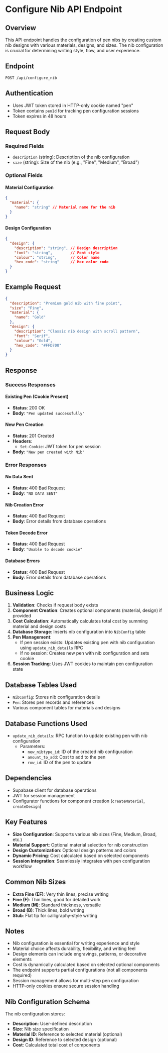 # Configure Nib API Endpoint

## Overview
This API endpoint handles the configuration of pen nibs by creating custom nib designs with various materials, designs, and sizes. The nib configuration is crucial for determining writing style, flow, and user experience.

## Endpoint
```
POST /api/configure_nib
```

## Authentication
- Uses JWT token stored in HTTP-only cookie named "pen"
- Token contains `penId` for tracking pen configuration sessions
- Token expires in 48 hours

## Request Body

### Required Fields
- `description` (string): Description of the nib configuration
- `size` (string): Size of the nib (e.g., "Fine", "Medium", "Broad")

### Optional Fields

#### Material Configuration
```json
{
  "material": {
    "name": "string" // Material name for the nib
  }
}
```

#### Design Configuration
```json
{
  "design": {
    "description": "string", // Design description
    "font": "string",        // Font style
    "colour": "string",      // Color name
    "hex_code": "string"     // Hex color code
  }
}
```

## Example Request
```json
{
  "description": "Premium gold nib with fine point",
  "size": "Fine",
  "material": {
    "name": "Gold"
  },
  "design": {
    "description": "Classic nib design with scroll pattern",
    "font": "Serif",
    "colour": "Gold",
    "hex_code": "#FFD700"
  }
}
```

## Response

### Success Responses

#### Existing Pen (Cookie Present)
- **Status**: 200 OK
- **Body**: `"Pen updated successfully"`

#### New Pen Creation
- **Status**: 201 Created
- **Headers**: 
  - `Set-Cookie`: JWT token for pen session
- **Body**: `"New pen created with Nib"`

### Error Responses

#### No Data Sent
- **Status**: 400 Bad Request
- **Body**: `"NO DATA SENT"`

#### Nib Creation Error
- **Status**: 400 Bad Request
- **Body**: Error details from database operations

#### Token Decode Error
- **Status**: 400 Bad Request
- **Body**: `"Unable to decode cookie"`

#### Database Errors
- **Status**: 400 Bad Request
- **Body**: Error details from database operations

## Business Logic

1. **Validation**: Checks if request body exists
2. **Component Creation**: Creates optional components (material, design) if provided
3. **Cost Calculation**: Automatically calculates total cost by summing material and design costs
4. **Database Storage**: Inserts nib configuration into `NibConfig` table
5. **Pen Management**:
   - If pen session exists: Updates existing pen with nib configuration using `update_nib_details` RPC
   - If no session: Creates new pen with nib configuration and sets cookie
6. **Session Tracking**: Uses JWT cookies to maintain pen configuration state

## Database Tables Used
- `NibConfig`: Stores nib configuration details
- `Pen`: Stores pen records and references
- Various component tables for materials and designs

## Database Functions Used
- `update_nib_details`: RPC function to update existing pen with nib configuration
  - Parameters:
    - `new_nibtype_id`: ID of the created nib configuration
    - `amount_to_add`: Cost to add to the pen
    - `row_id`: ID of the pen to update

## Dependencies
- Supabase client for database operations
- JWT for session management
- Configurator functions for component creation (`createMaterial`, `createDesign`)

## Key Features
- **Size Configuration**: Supports various nib sizes (Fine, Medium, Broad, etc.)
- **Material Support**: Optional material selection for nib construction
- **Design Customization**: Optional design patterns and colors
- **Dynamic Pricing**: Cost calculated based on selected components
- **Session Integration**: Seamlessly integrates with pen configuration workflow

## Common Nib Sizes
- **Extra Fine (EF)**: Very thin lines, precise writing
- **Fine (F)**: Thin lines, good for detailed work
- **Medium (M)**: Standard thickness, versatile
- **Broad (B)**: Thick lines, bold writing
- **Stub**: Flat tip for calligraphy-style writing

## Notes
- Nib configuration is essential for writing experience and style
- Material choice affects durability, flexibility, and writing feel
- Design elements can include engravings, patterns, or decorative elements
- Cost is dynamically calculated based on selected optional components
- The endpoint supports partial configurations (not all components required)
- Session management allows for multi-step pen configuration
- HTTP-only cookies ensure secure session handling

## Nib Configuration Schema
The nib configuration stores:
- **Description**: User-defined description
- **Size**: Nib size specification
- **Material ID**: Reference to selected material (optional)
- **Design ID**: Reference to selected design (optional)
- **Cost**: Calculated total cost of components
